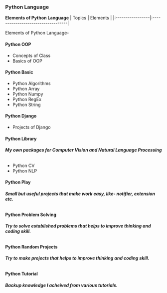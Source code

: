### **Python Language**

**Elements of Python Language**
| Topics           | Elements                           |
|:-----------------|:-----------------------------------|


Elements of Python Language-
#### **Python OOP**
* Concepts of Class
* Basics of OOP
#### **Python Basic**
* Python Algorithms
* Python Array
* Python Numpy
* Python RegEx
* Python String
#### **Python Django**
* Projects of Django
#### **Python Library**
###### **My own packages for Computer Vision and Natural Language Processing**
* Python CV
* Python NLP
#### **Python Play**
###### **Small but useful projects that make work easy, like- notifier, extension etc.**
#### **Python Problem Solving**
###### **Try to solve established problems that helps to improve thinking and coding skill.**
#### **Python Random Projects**
###### **Try to make projects that helps to improve thinking and coding skill.**
#### **Python Tutorial**
###### **Backup knowledge I acheived from various tutorials.**